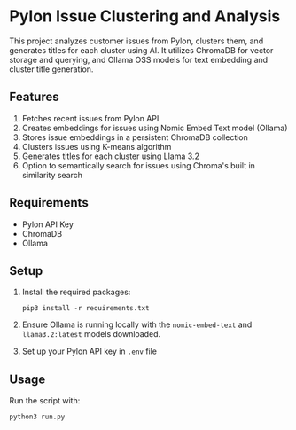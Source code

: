 # Pylon Issue Clustering and Analysis

This project analyzes customer issues from Pylon, clusters them, and generates titles for each cluster using AI. It utilizes ChromaDB for vector storage and querying, and Ollama OSS models for text embedding and cluster title generation.

## Features

1. Fetches recent issues from Pylon API
2. Creates embeddings for issues using Nomic Embed Text model (Ollama)
3. Stores issue embeddings in a persistent ChromaDB collection
4. Clusters issues using K-means algorithm
5. Generates titles for each cluster using Llama 3.2
6. Option to semantically search for issues using Chroma's built in similarity search

## Requirements

- Pylon API Key
- ChromaDB
- Ollama

## Setup

1. Install the required packages:
   ```
   pip3 install -r requirements.txt
   ```

2. Ensure Ollama is running locally with the `nomic-embed-text` and `llama3.2:latest` models downloaded.

3. Set up your Pylon API key in `.env` file

## Usage

Run the script with:

```
python3 run.py
```